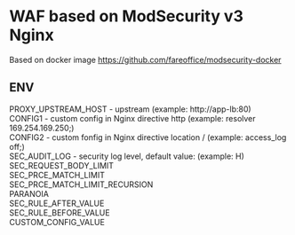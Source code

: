 # WAF based on ModSecurity v3 Nginx

Based on docker image https://github.com/fareoffice/modsecurity-docker


## ENV
PROXY_UPSTREAM_HOST - upstream (example: http://app-lb:80)  
CONFIG1 - custom config in Nginx directive http (example: resolver 169.254.169.250;)  
CONFIG2 - custom fonfig in Nginx directive location / (example: access_log off;)  
SEC_AUDIT_LOG - security log level, default value: (example: H)  
SEC_REQUEST_BODY_LIMIT  
SEC_PRCE_MATCH_LIMIT  
SEC_PRCE_MATCH_LIMIT_RECURSION  
PARANOIA   
SEC_RULE_AFTER_VALUE  
SEC_RULE_BEFORE_VALUE  
CUSTOM_CONFIG_VALUE  



